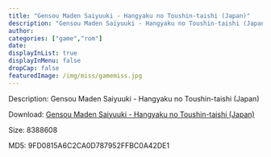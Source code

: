 ```yaml
---
title: "Gensou Maden Saiyuuki - Hangyaku no Toushin-taishi (Japan)"
description: "Gensou Maden Saiyuuki - Hangyaku no Toushin-taishi (Japan)"
author: 
categories: ["game","rom"]
date: 
displayInList: true
displayInMenu: false
dropCap: false
featuredImage: /img/miss/gamemiss.jpg
---
```


Description: Gensou Maden Saiyuuki - Hangyaku no Toushin-taishi (Japan)

Download: <a style="text-decoration:underline;" href="https://mega.nz/#!fDJQ2IyY!NvXUl2NxazFDTb7Vv8QTDITAOCE0bGoK-L8f3ThRLwA" target = "_blank" rel = "nofollow" > Gensou Maden Saiyuuki - Hangyaku no Toushin-taishi (Japan)</a>

Size: 8388608

MD5: 9FD0815A6C2CA0D787952FFBC0A42DE1

